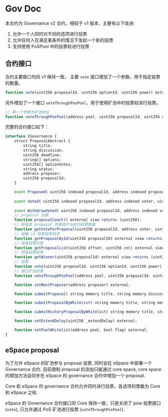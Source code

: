 # Gov Doc

本合约为 Governance v2 合约，相较于 v1 版本，主要有以下改进:

1. 允许一个人同时对不同的选项进行投票
2. 允许任何人在满足某条件的情况下发起一个新的投票
3. 支持使用 PoSPool 中的投票权进行投票

## 合约接口

合约主要接口均同 v1 保持一致， 主要 `vote` 接口增加了一个参数，用于指定投票的数量。

```js
function vote(uint256 proposalId, uint256 optionId, uint256 power) external;
```

另外增加了一个接口 `voteThroughPosPool`，用于使用矿池中的投票权进行投票。

```js
// 第一个参数为矿池地址
function voteThroughPosPool(address pool, uint256 proposalId, uint256 optionId, uint256 power) external;
```

完整的合约接口如下：

```js
interface IGovernance {
    struct ProposalAbstract {
        string title;
        string discussion;
        uint256 deadline;
        string[] options;
        uint256[] optionVotes;
        string status;
        address proposer;
        uint256 proposalId;
    }

    event Proposed( uint256 indexed proposalId, address indexed proposer, string title);
    
    event Voted( uint256 indexed proposalId, address indexed voter, uint256 indexed votedOption, uint256 votedAmount);
    
    event WithdrawVoted( uint256 indexed proposalId, address indexed voter, uint256 indexed withdrawOption, uint256 withdrawAmount);
    // proposal 总数
    function proposalCount() external view returns (uint256);
    // 获取某 proposal 的某用户当前的投票数量
    function getVoteForProposal(uint256 proposalId, address voter, uint256 option) external view returns (uint256);
    // 根据 id 获取投票信息
    function getProposalById(uint256 proposalId) external view returns (ProposalAbstract memory);
    // 获取投票列表
    function getProposalList(uint256 offset, uint256 cnt) external view returns (ProposalAbstract[] memory);
    // 获取投票结果
    function getWinner(uint256 proposalId) external view returns (uint256);
    // 投票
    function vote(uint256 proposalId, uint256 optionId, uint256 power) external;
    // 通过矿池投票
    function voteThroughPosPool(address pool, uint256 proposalId, uint256 optionId, uint256 power) external;

    function setNextProposer(address proposer) external;

    function submitProposal( string memory title, string memory discussion, uint256 deadline, string[] memory options) external;

    function submitProposalByWhitelist( string memory title, string memory discussion, uint256 deadline, string[] memory options, address proposer) external;

    function submitHistoryProposalByWhitelist( string memory title, string memory discussion, uint256 deadline, string[] memory options, uint256[] memory optionVotes, address proposer) external;

    function setExtendDelay(uint256 _extendDelay) external;

    function setPoolWhitelist(address pool, bool flag) external;
}
```

## eSpace proposal

为了允许 eSpace 的矿池参与 proposal 投票, 同时会在 eSpace 中部署一个 Governance 合约. 目前限制 proposal 的添加只能通过 core space, core space 的增加方法会同步在 eSpace 的 governance 合约中增加一个 proposal.

Core 和 eSpace 的 governance 合约允许同时进行投票，各选项的票数为 Core 和 eSpace 之和.

eSpace 的 Governance 合约接口同 Core 保持一致，只是关闭了 pow 投票接口 (`vote`), 只允许通过 PoS 矿池进行投票 (`voteThroughPosPool`).

